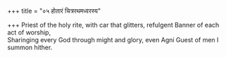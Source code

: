 +++
title = "०५ होतारं चित्ररथमध्वरस्य"

+++
Priest of the holy rite, with car that glitters, refulgent Banner of each act of worship,  
     Sharinging every God through might and glory, even Agni Guest of men I summon hither.